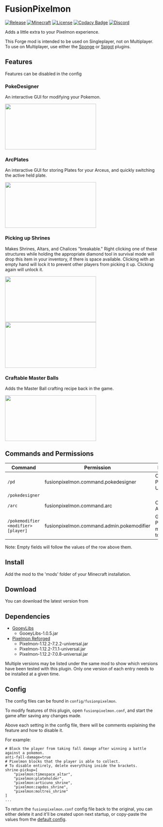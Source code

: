 # FusionPixelmon

[![Release](https://img.shields.io/github/v/release/BrendonCurmi/FusionPixelmon)](https://github.com/BrendonCurmi/FusionPixelmon/releases)
[![Minecraft](https://img.shields.io/badge/MC-1.12.2-brightgreen.svg)](https://github.com/BrendonCurmi/FusionPixelmon)
[![License](https://img.shields.io/github/license/BrendonCurmi/FusionPixelmon)](https://github.com/BrendonCurmi/FusionPixelmon/blob/master/LICENSE)
[![Codacy Badge](https://app.codacy.com/project/badge/Grade/01bca84076714665a643eedcba9d1182)](https://www.codacy.com/manual/BrendonCurmi/FusionPixelmon?utm_source=github.com&amp;utm_medium=referral&amp;utm_content=BrendonCurmi/FusionPixelmon&amp;utm_campaign=Badge_Grade)
[![Discord](https://discordapp.com/api/guilds/699764448155533404/widget.png)](https://discord.gg/VFNTycm)

Adds a little extra to your Pixelmon experience.

This Forge mod is intended to be used on Singleplayer, not on Multiplayer.
To use on Multiplayer, use either the [Sponge](https://ore.spongepowered.org/FusionDev/FusionPixelmon) or [Spigot](todo) plugins.

## Features
Features can be disabled in the config

### PokeDesigner
An interactive GUI for modifying your Pokemon.

<img src="https://raw.githubusercontent.com/BrendonCurmi/FusionPixelmon/assets/assets/readme/pokedesigner-1.gif" width="300" height="150">

### ArcPlates
An interactive GUI for storing Plates for your Arceus, and quickly switching the active held plate.

<img src="https://raw.githubusercontent.com/BrendonCurmi/FusionPixelmon/assets/assets/readme/arcplates-1.gif" width="300" height="150">

### Picking up Shrines
Makes Shrines, Altars, and Chalices "breakable."
Right clicking one of these structures while holding the appropriate diamond tool in survival mode will drop this item in your inventory, if there is space available.
Clicking with an empty hand will lock it to prevent other players from picking it up. Clicking again will unlock it.

<img src="https://raw.githubusercontent.com/BrendonCurmi/FusionPixelmon/assets/assets/readme/pickup-1.gif" width="300" height="150">
<img src="https://raw.githubusercontent.com/BrendonCurmi/FusionPixelmon/assets/assets/readme/pickup-2.gif" width="300" height="150">

### Craftable Master Balls
Adds the Master Ball crafting recipe back in the game.

<img src="https://raw.githubusercontent.com/BrendonCurmi/FusionPixelmon/assets/assets/readme/masterball-1.png" width="300" height="150">

## Commands and Permissions
| Command                               | Permission                                | Description                   |
|---------------------------------------|-------------------------------------------|-------------------------------|
| `/pd`                                 | fusionpixelmon.command.pokedesigner       | Opens the PokeDesigner UI     |
| `/pokedesigner`                       |                                           |                               |
| `/arc`                                | fusionpixelmon.command.arc                | Opens the ArcPlates UI        |
| `/pokemodifier <modifier> [player]`   | fusionpixelmon.command.admin.pokemodifier | Gives Pokemon modifier tokens |

Note: Empty fields will follow the values of the row above them.

## Install
Add the mod to the 'mods' folder of your Minecraft installation.

## Download
You can download the latest version from 

## Dependencies
- [GooeyLibs](https://www.curseforge.com/minecraft/mc-mods/gooeylibs)
  - GooeyLibs-1.0.5.jar
- [Pixelmon Reforged](https://reforged.gg/)
  - Pixelmon-1.12.2-7.2.2-universal.jar
  - Pixelmon-1.12.2-7.1.1-universal.jar
  - Pixelmon-1.12.2-7.0.8-universal.jar

Multiple versions may be listed under the same mod to show which versions have been tested with this plugin.
Only one version of each entry needs to be installed at a given time.

## Config
The config files can be found in `config/fusionpixelmon`.

To modify features of this plugin, open `fusionpixelmon.conf`, and start the game after saving any changes made.

Above each setting in the config file, there will be comments explaining the feature and how to disable it.

For example:
```text
# Block the player from taking fall damage after winning a battle against a pokemon.
anti-fall-damage=true
# Pixelmon blocks that the player is able to collect.
# To disable entirely, delete everything inside the brackets.
shrine-pickup=[
    "pixelmon:timespace_altar",
    "pixelmon:plateholder",
    "pixelmon:articuno_shrine",
    "pixelmon:zapdos_shrine",
    "pixelmon:moltres_shrine"
]
...
```

To return the `fusionpixelmon.conf` config file back to the original, you can either delete it and it'll be created upon next startup, or copy-paste the values from the [default config](https://github.com/BrendonCurmi/FusionPixelmon/blob/master/fusionpixelmon-core/src/main/resources/assets/fusionpixelmon/default.conf).
